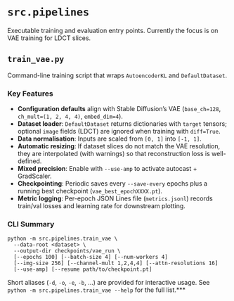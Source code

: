 # `src.pipelines`

Executable training and evaluation entry points. Currently the focus is on VAE training for LDCT slices.

## `train_vae.py`

Command-line training script that wraps `AutoencoderKL` and `DefaultDataset`.

### Key Features

- **Configuration defaults** align with Stable Diffusion’s VAE (`base_ch=128`, `ch_mult=(1, 2, 4, 4)`, `embed_dim=4`).
- **Dataset loader**: `DefaultDataset` returns dictionaries with `target` tensors; optional `image` fields (LDCT) are ignored when training with `diff=True`.
- **Data normalisation**: Inputs are scaled from `[0, 1]` into `[-1, 1]`.
- **Automatic resizing**: If dataset slices do not match the VAE resolution, they are interpolated (with warnings) so that reconstruction loss is well-defined.
- **Mixed precision**: Enable with `--use-amp` to activate autocast + GradScaler.
- **Checkpointing**: Periodic saves every `--save-every` epochs plus a running best checkpoint (`vae_best_epochXXXX.pt`).
- **Metric logging**: Per-epoch JSON Lines file (`metrics.jsonl`) records train/val losses and learning rate for downstream plotting.

### CLI Summary

```
python -m src.pipelines.train_vae \
  --data-root <dataset> \
  --output-dir checkpoints/vae_run \
  [--epochs 100] [--batch-size 4] [--num-workers 4]
  [--img-size 256] [--channel-mult 1,2,4,4] [--attn-resolutions 16]
  [--use-amp] [--resume path/to/checkpoint.pt]
```

Short aliases (`-d`, `-o`, `-e`, `-b`, …) are provided for interactive usage. See `python -m src.pipelines.train_vae --help` for the full list.***
